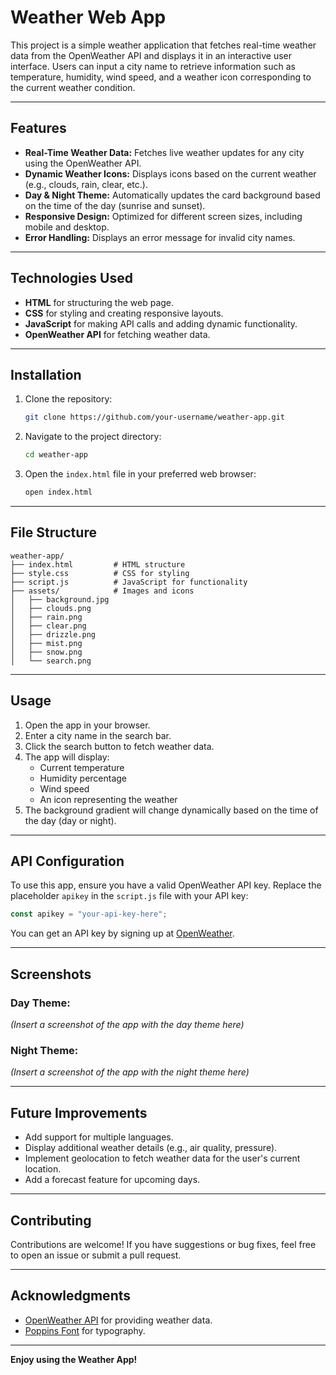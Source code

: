 # Weather Web App

This project is a simple weather application that fetches real-time weather data from the OpenWeather API and displays it in an interactive user interface. Users can input a city name to retrieve information such as temperature, humidity, wind speed, and a weather icon corresponding to the current weather condition.

---

## Features

- **Real-Time Weather Data:** Fetches live weather updates for any city using the OpenWeather API.
- **Dynamic Weather Icons:** Displays icons based on the current weather (e.g., clouds, rain, clear, etc.).
- **Day & Night Theme:** Automatically updates the card background based on the time of the day (sunrise and sunset).
- **Responsive Design:** Optimized for different screen sizes, including mobile and desktop.
- **Error Handling:** Displays an error message for invalid city names.

---

## Technologies Used

- **HTML** for structuring the web page.
- **CSS** for styling and creating responsive layouts.
- **JavaScript** for making API calls and adding dynamic functionality.
- **OpenWeather API** for fetching weather data.

---

## Installation

1. Clone the repository:

   ```bash
   git clone https://github.com/your-username/weather-app.git
   ```

2. Navigate to the project directory:

   ```bash
   cd weather-app
   ```

3. Open the `index.html` file in your preferred web browser:

   ```bash
   open index.html
   ```

---

## File Structure

```
weather-app/
├── index.html         # HTML structure
├── style.css          # CSS for styling
├── script.js          # JavaScript for functionality
├── assets/            # Images and icons
│   ├── background.jpg
│   ├── clouds.png
│   ├── rain.png
│   ├── clear.png
│   ├── drizzle.png
│   ├── mist.png
│   ├── snow.png
│   └── search.png
```

---

## Usage

1. Open the app in your browser.
2. Enter a city name in the search bar.
3. Click the search button to fetch weather data.
4. The app will display:
   - Current temperature
   - Humidity percentage
   - Wind speed
   - An icon representing the weather
5. The background gradient will change dynamically based on the time of the day (day or night).

---

## API Configuration

To use this app, ensure you have a valid OpenWeather API key. Replace the placeholder `apikey` in the `script.js` file with your API key:

```javascript
const apikey = "your-api-key-here";
```

You can get an API key by signing up at [OpenWeather](https://openweathermap.org/api).

---

## Screenshots

### Day Theme:

*(Insert a screenshot of the app with the day theme here)*

### Night Theme:

*(Insert a screenshot of the app with the night theme here)*

---

## Future Improvements

- Add support for multiple languages.
- Display additional weather details (e.g., air quality, pressure).
- Implement geolocation to fetch weather data for the user's current location.
- Add a forecast feature for upcoming days.

---

## Contributing

Contributions are welcome! If you have suggestions or bug fixes, feel free to open an issue or submit a pull request.

---

## Acknowledgments

- [OpenWeather API](https://openweathermap.org/api) for providing weather data.
- [Poppins Font](https://fonts.google.com/specimen/Poppins) for typography.

---

**Enjoy using the Weather App!**

